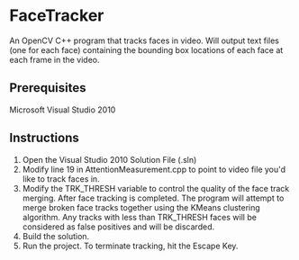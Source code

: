 # FaceTracker
An OpenCV C++ program that tracks faces in video. Will output text files (one for each face) containing the bounding box
locations of each face at each frame in the video.

## Prerequisites
Microsoft Visual Studio 2010

## Instructions
1. Open the Visual Studio 2010 Solution File (.sln)
2. Modify line 19 in AttentionMeasurement.cpp to point to video file you'd like to track faces in.
3. Modify the TRK_THRESH variable to control the quality of the face track merging. After face tracking is completed. The program will attempt to merge broken face tracks together using the KMeans clustering algorithm. Any tracks with less than TRK_THRESH faces will be considered as false positives and will be discarded.
4. Build the solution.
5. Run the project. To terminate tracking, hit the Escape Key.
